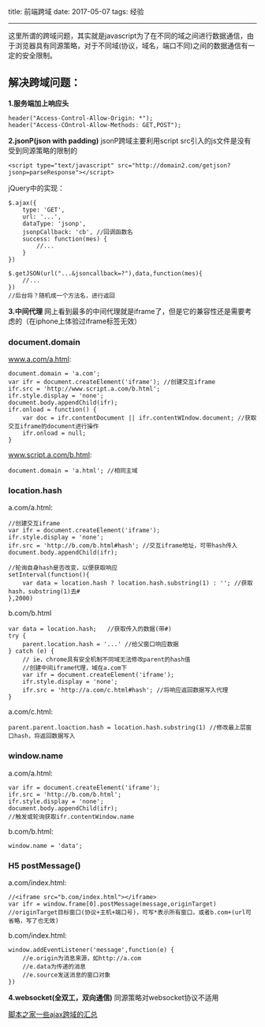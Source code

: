 ﻿title: 前端跨域
date: 2017-05-07
tags: 经验

---

这里所谓的跨域问题，其实就是javascript为了在不同的域之间进行数据通信，由于浏览器具有同源策略，对于不同域(协议，域名，端口不同)之间的数据通信有一定的安全限制。

## 解决跨域问题：
**1.服务端加上响应头**
```
header("Access-Control-Allow-Origin: *");
header("Access-COntrol-Allow-Methods: GET,POST");
```

**2.jsonP(json with padding)**
jsonP跨域主要利用script src引入的js文件是没有受到同源策略的限制的
```
<script type="text/javascript" src="http://domain2.com/getjson?jsonp=parseResponse"></script>
```
jQuery中的实现：
```
$.ajax({
    type: 'GET',
    url: '...',
    dataType: 'jsonp',
    jsonpCallback: 'cb', //回调函数名
    success: function(mes) {
        //...
    }
})

$.getJSON(url("...&jsoncallback=?"),data,function(mes){
    //...
})
//后台将？随机成一个方法名，进行返回
```

**3.中间代理**
网上看到最多的中间代理就是iframe了，但是它的兼容性还是需要考虑的（在iphone上体验过iframe标签无效）

### document.domain
 www.a.com/a.html:
```
document.domain = 'a.com';
var ifr = document.createElement('iframe'); //创建交互iframe
ifr.src = 'http://www.script.a.com/b.html';
ifr.style.display = 'none';
document.body.appendChild(ifr);
ifr.onload = function() {
    var doc = ifr.contentDocument || ifr.contentWIndow.document; //获取交互iframe的document进行操作
    ifr.onload = null;
}
```
www.script.a.com/b.html:
```
document.domain = 'a.html'; //相同主域
```

### location.hash
a.com/a.html:
```
//创建交互iframe
var ifr = document.createElement('iframe');
ifr.style.display = 'none';
ifr.src = 'http://b.com/b.html#hash'; //交互iframe地址，可带hash传入
document.body.appendChild(ifr);

//轮询自身hash是否改变，以便获取响应
setInterval(function(){
    var data = location.hash ? location.hash.substring(1) : ''; //获取hash，substring(1)去#
},2000)
```

b.com/b.html
```
var data = location.hash;   //获取传入的数据(带#)
try {
    parent.location.hash = '...' //给父窗口响应数据
} catch (e) {
    // ie，chrome具有安全机制不同域无法修改parent的hash值
    //创建中间iframe代理，域在a.com下
    var ifr = document.createElement('iframe');
    ifr.style.display = 'none';
    ifr.src = 'http://a.com/c.html#hash'; //将响应返回数据写入代理
}
```

a.com/c.html:
```
parent.parent.loaction.hash = location.hash.substring(1) //修改最上层窗口hash，将返回数据写入
```

### window.name
a.com/a.html:
```
var ifr = document.createElement('iframe');
ifr.src = 'http://b.com/b.html';
ifr.style.display = 'none';
document.body.appendChild(ifr);
//触发或轮询获取ifr.contentWindow.name
```
b.com/b.html:
```
window.name = 'data';
```

### H5 postMessage()
a.com/index.html:
```
//<iframe src="b.com/index.html"></iframe>
var ifr = window.frame[0].postMessage(message,originTarget)
//originTarget目标窗口(协议+主机+端口号)，可写*表示所有窗口，或者b.com+(url可省略，写了也无效)
```
b.com/index.html:
```
window.addEventListener('message',function(e) {
    //e.origin为消息来源，如http://a.com
    //e.data为传递的消息
    //e.source发送消息的窗口对象
})
```

**4.websocket(全双工，双向通信)**
同源策略对websocket协议不适用

[脚本之家一些ajax跨域的汇总][1]


  [1]: http://www.jb51.net/Special/894.htm
